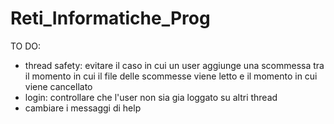 # Reti_Informatiche_Prog

TO DO:

- thread safety: evitare il caso in cui un user aggiunge una scommessa tra il momento in cui il file delle scommesse viene letto
  e il momento in cui viene cancellato
- login: controllare che l'user non sia gia loggato su altri thread
- cambiare i messaggi di help
